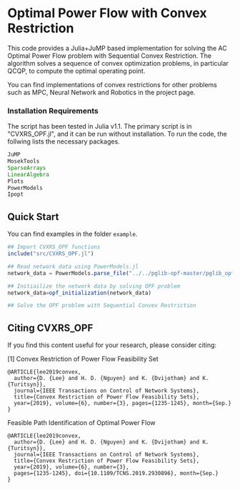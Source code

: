 # Optimal Power Flow with Convex Restriction

This code provides a Julia+JuMP based implementation for solving the AC Optimal Power Flow problem with Sequential Convex Restriction. The algorithm solves a sequence of convex optimization problems, in particular QCQP, to compute the optimal operating point.

You can find implementations of convex restrictions for other problems such as MPC, Neural Network and Robotics in the project page.

### Installation Requirements

The script has been tested in Julia v1.1.
The primary script is in "CVXRS_OPF.jl", and it can be run without installation. 
To run the code, the follwing lists the necessary packages.

```julia
JuMP
MosekTools
SparseArrays
LinearAlgebra
Plots
PowerModels
Ipopt
```

## Quick Start

You can find examples in the folder `example`.

```julia
## Import CVXRS_OPF functions
include("src/CVXRS_OPF.jl")

## Read network data using PowerModels.jl
network_data = PowerModels.parse_file("../../pglib-opf-master/pglib_opf_case118_ieee.m");

## Initiailize the network data by solving OPF problem
network_data=opf_initialization(network_data)

## Solve the OPF problem with Sequential Convex Restriction

```

## Citing CVXRS_OPF

If you find this content useful for your research, please consider citing: 

[1] Convex Restriction of Power Flow Feasibility Set

    @ARTICLE{lee2019convex,
      author={D. {Lee} and H. D. {Nguyen} and K. {Dvijotham} and K. {Turitsyn}},
      journal={IEEE Transactions on Control of Network Systems},
      title={Convex Restriction of Power Flow Feasibility Sets},
      year={2019}, volume={6}, number={3}, pages={1235-1245}, month={Sep.}
    }

Feasible Path Identification of Optimal Power Flow

    @ARTICLE{lee2019convex,
      author={D. {Lee} and H. D. {Nguyen} and K. {Dvijotham} and K. {Turitsyn}},
      journal={IEEE Transactions on Control of Network Systems},
      title={Convex Restriction of Power Flow Feasibility Sets},
      year={2019}, volume={6}, number={3},
      pages={1235-1245}, doi={10.1109/TCNS.2019.2930896}, month={Sep.}
    }


